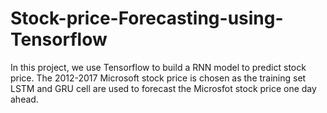 # Stock-price-Forecasting-using-Tensorflow
In this project, we use Tensorflow to build a RNN model to predict stock price.
The 2012-2017 Microsoft stock price is chosen as the training set
LSTM and GRU cell are used to forecast the Microsfot stock price one day ahead.
